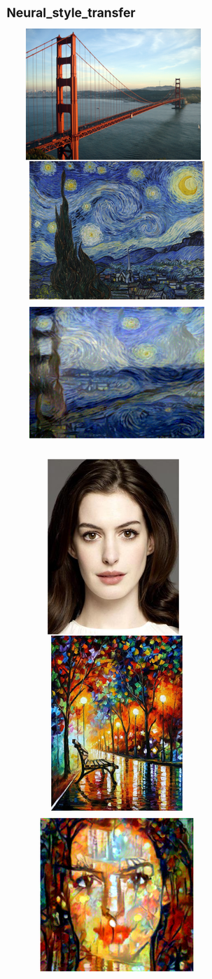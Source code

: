 # Neural_style_transfer

<p float="left" align="middle">
  <img src="images/golden_la.jpeg" width="400" height="auto"/>
  &nbsp;
  &nbsp;
  <img src="images/stary_night.jpeg" width="400" height="auto"/> 
</p>

<p align="center"><img src="images/best.png" width="400" height="300"/></p>
</br>

<p float="left" align="middle">
  <img src="images/anne_hathaway.png" width="300" height="400"/>
  &nbsp;
  &nbsp;
  <img src="images/park.png" width="300" height="400"/> 
</p>

<p align="center"><img src="images/park_style.png" width="350" height="350"/></p>
</br>

